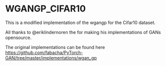 # WGANGP_CIFAR10

This is a modified implementation of the wgangp for the Cifar10 dataset.

All thanks to @eriklindernoren the for making his implementations of GANs opensource.

The original implementations can be found here https://github.com/fabacha/PyTorch-GAN/tree/master/implementations/wgan_gp
